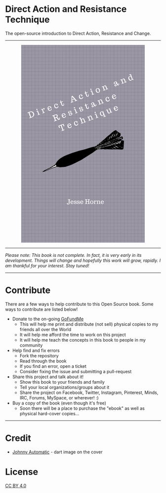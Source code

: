 Direct Action and Resistance Technique
======================================

The open-source introduction to Direct Action, Resistance and Change.

---

<p align="center"><img src="https://github.com/jessehorne/dartmanual/blob/master/manuscript/images/cover.png?raw=true" style="width: 400px; max-width: 400px;"/></p>

---

*Please note: This book is not complete. In fact, it is very early in its development. Things will change and hopefully this work will grow, rapidly. I am thankful for your interest. Stay tuned!*

---

# Contribute

There are a few ways to help contribute to this Open Source book. Some ways to contribute are listed below!

* Donate to the on-going [GoFundMe](https://www.gofundme.com/dart-the-book-of-change)
	* This will help me print and distribute (not sell) physical copies to my friends all over the World
	* It will help me afford the time to work on this project
	* It will help me teach the concepts in this book to people in my community
* Help find and fix errors
	* Fork the repository
	* Read through the book
	* If you find an error, open a ticket
	* Consider fixing the issue and submitting a pull-request
* Share this project and talk about it!
	* Show this book to your friends and family
	* Tell your local organizations/groups about it
	* Share the project on Facebook, Twitter, Instagram, Pinterest, Minds, IRC, Forums, MySpace, or wherever! :)
* Buy a copy of the book (even though it's free)
	* Soon there will be a place to purchase the "ebook" as well as physical hard-cover copies...


---

# Credit

* [Johnny Automatic](https://openclipart.org/user-detail/johnny_automatic) - dart image on the cover

# License

[CC BY 4.0](https://creativecommons.org/licenses/by/4.0/deed.en_US)
